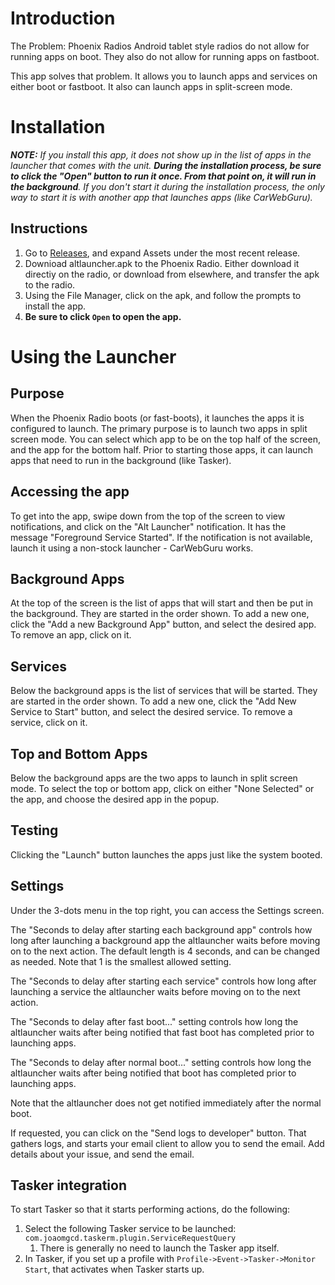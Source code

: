 # Introduction

The Problem: Phoenix Radios Android tablet style radios do not allow for running apps on boot. They also do not allow for running apps on fastboot. 

This app solves that problem. It allows you to launch apps and services on either boot or fastboot. It also can launch apps in split-screen mode.

# Installation

***NOTE:*** *If you install this app, it does not show up in the list of apps in the launcher that comes with the unit. **During the installation process, be sure to click the "Open" button to run it once. From that point on, it will run in the background**. If you don't start it during the installation process, the only way to start it is with another app that launches apps (like CarWebGuru).*  

## Instructions
1. Go to [Releases](https://github.com/tabletradio/altlauncher/releases), and expand Assets under the most recent release. 
1. Downioad altlauncher.apk to the Phoenix Radio. Either download it directiy on the radio, or download from elsewhere, and transfer the apk to the radio.
1. Using the File Manager, click on the apk, and follow the prompts to install the app. 
1. **Be sure to click `Open` to open the app.**

# Using the Launcher

## Purpose
When the Phoenix Radio boots (or fast-boots), it launches the apps it is configured to launch. The primary purpose is to launch two apps in split screen mode. You can select which app to be on the top half of the screen, and the app for the bottom half. Prior to starting those apps, it can launch apps that need to run in the background (like Tasker).  

## Accessing the app
To get into the app, swipe down from the top of the screen to view notifications, and click on the "Alt Launcher" notification. It has the message "Foreground Service Started". If the notification is not available, launch it using a non-stock launcher - CarWebGuru works.  

## Background Apps
At the top of the screen is the list of apps that will start and then be put in the background. They are started in the order shown. To add a new one, click the "Add a new Background App" button, and select the desired app. To remove an app, click on it.

## Services
Below the background apps is the list of services that will be started. They are started in the order shown. To add a new one, click the "Add New Service to Start" button, and select the desired service. To remove a service, click on it.

## Top and Bottom Apps
Below the background apps are the two apps to launch in split screen mode. To select the top or bottom app, click on either "None Selected" or the app, and choose the desired app in the popup.  

## Testing
Clicking the "Launch" button launches the apps just like the system booted.  

## Settings
Under the 3-dots menu in the top right, you can access the Settings screen.  

The "Seconds to delay after starting each background app" controls how long after launching a background app the altlauncher waits before moving on to the next action. The default length is 4 seconds, and can be changed as needed. Note that 1 is the smallest allowed setting.

The "Seconds to delay after starting each service" controls how long after launching a service the altlauncher waits before moving on to the next action.

The "Seconds to delay after fast boot..." setting controls how long the altlauncher waits after being notified that fast boot has completed prior to launching apps.

The "Seconds to delay after normal boot..." setting controls how long the altlauncher waits after being notified that boot has completed prior to launching apps.

Note that the altlauncher does not get notified immediately after the normal boot. 

If requested, you can click on the "Send logs to developer" button. That gathers logs, and starts your email client to allow you to send the email. Add details about your issue, and send the email. 

## Tasker integration
To start Tasker so that it starts performing actions, do the following:
1. Select the following Tasker service to be launched: `com.joaomgcd.taskerm.plugin.ServiceRequestQuery`
   1. There is generally no need to launch the Tasker app itself.
1. In Tasker, if you set up a profile with `Profile->Event->Tasker->Monitor Start`, that activates when Tasker starts up.
